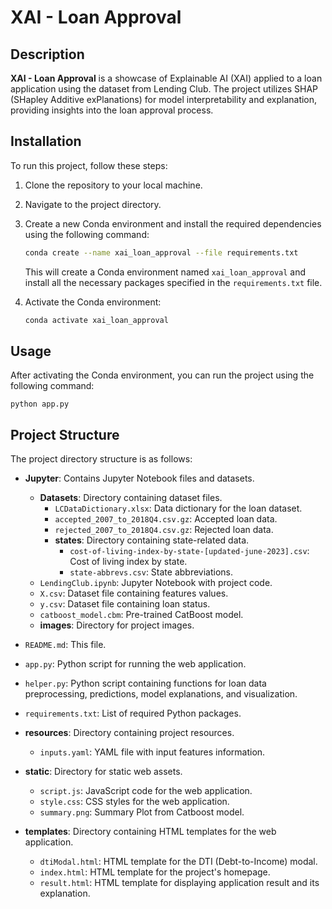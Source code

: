 # XAI - Loan Approval

## Description

**XAI - Loan Approval** is a showcase of Explainable AI (XAI) applied to a loan application using the dataset from Lending Club. 
The project utilizes SHAP (SHapley Additive exPlanations) for model interpretability and explanation, providing insights into the loan approval process.

## Installation

To run this project, follow these steps:

1. Clone the repository to your local machine.
2. Navigate to the project directory.
3. Create a new Conda environment and install the required dependencies using the following command:

   ```bash
   conda create --name xai_loan_approval --file requirements.txt
   ```

   This will create a Conda environment named `xai_loan_approval` and install all the necessary packages specified in the `requirements.txt` file.

4. Activate the Conda environment:

   ```bash
   conda activate xai_loan_approval
   ```
   
## Usage

After activating the Conda environment, you can run the project using the following command:

```
python app.py
```

## Project Structure

The project directory structure is as follows:

- **Jupyter**: Contains Jupyter Notebook files and datasets.
  - **Datasets**: Directory containing dataset files.
    - `LCDataDictionary.xlsx`: Data dictionary for the loan dataset.
    - `accepted_2007_to_2018Q4.csv.gz`: Accepted loan data.
    - `rejected_2007_to_2018Q4.csv.gz`: Rejected loan data.
    - **states**: Directory containing state-related data.
      - `cost-of-living-index-by-state-[updated-june-2023].csv`: Cost of living index by state.
      - `state-abbrevs.csv`: State abbreviations.
  - `LendingClub.ipynb`: Jupyter Notebook with project code.
  - `X.csv`: Dataset file containing features values.
  - `y.csv`: Dataset file containing loan status.
  - `catboost_model.cbm`: Pre-trained CatBoost model.
  - **images**: Directory for project images.

- `README.md`: This file.

- `app.py`: Python script for running the web application.

- `helper.py`: Python script containing functions for loan data preprocessing, predictions, model explanations, and visualization.

- `requirements.txt`: List of required Python packages.

- **resources**: Directory containing project resources.
  - `inputs.yaml`: YAML file with input features information.

- **static**: Directory for static web assets.
  - `script.js`: JavaScript code for the web application.
  - `style.css`: CSS styles for the web application.
  - `summary.png`: Summary Plot from Catboost model.

- **templates**: Directory containing HTML templates for the web application.
  - `dtiModal.html`: HTML template for the DTI (Debt-to-Income) modal.
  - `index.html`: HTML template for the project's homepage.
  - `result.html`: HTML template for displaying application result and its explanation.
